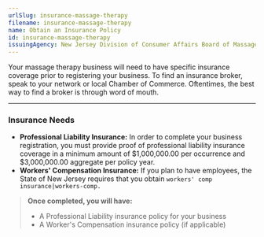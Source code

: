 ```yaml
---
urlSlug: insurance-massage-therapy
filename: insurance-massage-therapy
name: Obtain an Insurance Policy
id: insurance-massage-therapy
issuingAgency: New Jersey Division of Consumer Affairs Board of Massage and Bodywork Therapy
---
```

Your massage therapy business will need to have specific insurance coverage prior to registering your business. To find an insurance broker, speak to your network or local Chamber of Commerce. Oftentimes, the best way to find a broker is through word of mouth.

- - -

### Insurance Needs

* **Professional Liability Insurance:** In order to complete your business registration, you must provide proof of professional liability insurance coverage in a minimum amount of $1,000,000.00 per occurrence and $3,000,000.00 aggregate per policy year. 
* **Workers' Compensation Insurance:** If you plan to have employees, the State of New Jersey requires that you obtain `workers' comp insurance|workers-comp.` 

> **Once completed, you will have:**
>
> * A Professional Liability insurance policy for your business
> * A Worker's Compensation insurance policy (if applicable)
